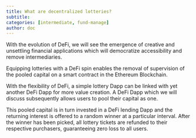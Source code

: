 ```yaml
---
title: What are decentralized lotteries?
subtitle: 
categories: [intermediate, fund-manage]
author: doc
---
```


With the evolution of DeFi, we will see the emergence of creative and unsettling financial applications which will democratize accessibility and remove intermediaries.

Equipping lotteries with a DeFi spin enables the removal of supervision of the pooled capital on a smart contract in the Ethereum Blockchain.

With the flexibility of DeFi, a simple lottery Dapp can be linked with yet another DeFi Dapp for more value creation. A DeFi Dapp which we will discuss subsequently allows users to pool their capital as one. 

This pooled capital is in turn invested in a DeFi lending Dapp and the returning interest is offered to a random winner at a particular interval. After the winner has been picked, all lottery tickets are refunded to their respective purchasers, guaranteeing zero loss to all users.
